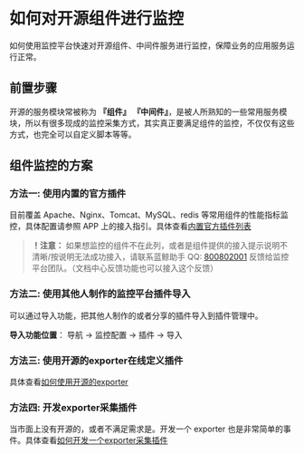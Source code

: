 # 如何对开源组件进行监控

如何使用监控平台快速对开源组件、中间件服务进行监控，保障业务的应用服务运行正常。

## 前置步骤

开源的服务模块常被称为 **『组件』** **『中间件』**，是被人所熟知的一些常用服务模块，所以有很多现成的监控采集方式，其实真正要满足组件的监控，不仅仅有这些方式，也完全可以自定义脚本等等。

## 组件监控的方案

### 方法一: 使用内置的官方插件

目前覆盖 Apache、Nginx、Tomcat、MySQL、redis 等常用组件的性能指标监控，具体配置请参照 APP 上的接入指引。具体查看[内置官方插件列表](../functions/addenda/builtin-plugins.md)

> **！注意：** 如果想监控的组件不在此列，或者是组件提供的接入提示说明不清晰/按说明无法成功接入，请联系蓝鲸助手 QQ: [800802001](http://wpa.b.qq.com/cgi/wpa.php?ln=1&key=XzgwMDgwMjAwMV80NDMwOTZfODAwODAyMDAxXzJf) 反馈给监控平台团队。（文档中心反馈功能也可以接入这个反馈）

### 方法二: 使用其他人制作的监控平台插件导入

可以通过导入功能，把其他人制作的或者分享的插件导入到插件管理中。

**导入功能位置**：  导航 →  监控配置 →  插件 →  导入

### 方法三: 使用开源的exporter在线定义插件

具体查看[如何使用开源的exporter](import_exporter.md)

### 方法四: 开发exporter采集插件

当市面上没有开源的，或者不满足需求是。开发一个 exporter 也是非常简单的事件。具体查看[如何开发一个exporter采集插件](../dev/plugin_exporter_dev.md)
